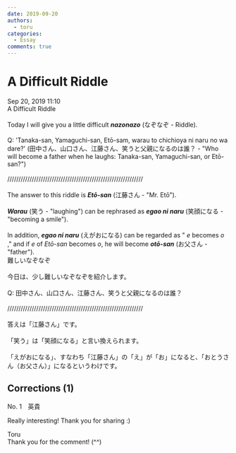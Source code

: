 ```yaml
---
date: 2019-09-20
authors:
  - toru
categories:
  - Essay
comments: true
---
```


# A Difficult Riddle
<div class="date">Sep 20, 2019 11:10</div>
<div id="post"><div id="body_show_ori">
A Difficult Riddle<br/><br/>Today I will give you a little difficult <strong><em>nazonazo</em></strong> (なぞなぞ - Riddle).<br/><br/>Q: 'Tanaka-san, Yamaguchi-san, Etō-sam, warau to chichioya ni naru no wa dare?' (田中さん、山口さん、江藤さん、笑うと父親になるのは誰？ - "Who will become a father when he laughs: Tanaka-san, Yamaguchi-san, or Etō-san?")<br/><br/>/////////////////////////////////////////////////////////////<br/><br/>The answer to this riddle is <strong><em>Etō-san</em></strong> (江藤さん - "Mr. Etō").<br/><br/><strong><em>Warau</em></strong> (笑う - "laughing") can be rephrased as <strong><em>egao ni naru</em></strong> (笑顔になる - "becoming a smile").<br/><br/>In addition, <strong><em>egao ni naru</em></strong> (えがおになる) can be regarded as " <em>e</em> becomes <em>o</em> ," and if <em>e</em> of <em>Etō-san</em> becomes <em>o</em>, he will become <strong><em>otō-san</em></strong> (お父さん - "father").
</div></div>

<!-- more -->

<div id="post_ja"><div id="body_show_mo">
難しいなぞなぞ<br/><br/>今日は、少し難しいなぞなぞを紹介します。<br/><br/>Q: 田中さん、山口さん、江藤さん、笑うと父親になるのは誰？<br/><br/>/////////////////////////////////////////////////////////////<br/><br/>答えは「江藤さん」です。<br/><br/>「笑う」は「笑顔になる」と言い換えられます。<br/><br/>「えがおになる」、すなわち「江藤さん」の「え」が「お」になると、「おとうさん（お父さん）」になるというわけです。
</div></div>

## Corrections (1)
<div id="block"><div class="first_name"> No. 1　<span class="just_name">英貴   </span></div><div id="block2">
<p class="comment_small">
 Really interesting! Thank you for sharing :)
</p>

</div><div class="name"><span class="just_name">Toru</span><br>
Thank you for the comment! (^^)
</div>
</div>
